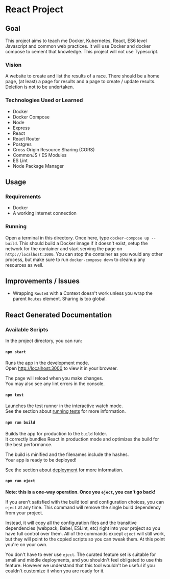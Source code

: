 # React Project

## Goal

This project aims to teach me Docker, Kubernetes, React, ES6 level Javascript
and common web practices. It will use Docker and docker compose to cement that
knowledge. This project will not use Typescript.

### Vision

A website to create and list the results of a race. There should be a home page,
(at least) a page for results and a page to create / update results. Deletion is
not to be undertaken.

### Technologies Used or Learned
- Docker
- Docker Compose
- Node
- Express
- React
- React Router
- Postgres
- Cross Origin Resource Sharing (CORS)
- CommonJS / ES Modules
- ES Lint
- Node Package Manager

## Usage

### Requirements

- Docker
- A working internet connection

### Running

Open a terminal in this directory. Once here, type `docker-compose up --build`.
This should build a Docker image if it doesn't exist, setup the network for the
container and start serving the page on `http://localhost:3000`. You can stop
the container as you would any other process, but make sure to run
`docker-compose down` to cleanup any resources as well.

## Improvements / Issues

- Wrapping `Route`s with a Context doesn't work unless you wrap the parent
  `Routes` element. Sharing is too global.

## React Generated Documentation

### Available Scripts

In the project directory, you can run:

#### `npm start`

Runs the app in the development mode.\
Open [http://localhost:3000](http://localhost:3000) to view it in your browser.

The page will reload when you make changes.\
You may also see any lint errors in the console.

#### `npm test`

Launches the test runner in the interactive watch mode.\
See the section about [running tests](https://facebook.github.io/create-react-app/docs/running-tests) for more information.

#### `npm run build`

Builds the app for production to the `build` folder.\
It correctly bundles React in production mode and optimizes the build for the best performance.

The build is minified and the filenames include the hashes.\
Your app is ready to be deployed!

See the section about [deployment](https://facebook.github.io/create-react-app/docs/deployment) for more information.

#### `npm run eject`

**Note: this is a one-way operation. Once you `eject`, you can't go back!**

If you aren't satisfied with the build tool and configuration choices, you can `eject` at any time. This command will remove the single build dependency from your project.

Instead, it will copy all the configuration files and the transitive dependencies (webpack, Babel, ESLint, etc) right into your project so you have full control over them. All of the commands except `eject` will still work, but they will point to the copied scripts so you can tweak them. At this point you're on your own.

You don't have to ever use `eject`. The curated feature set is suitable for small and middle deployments, and you shouldn't feel obligated to use this feature. However we understand that this tool wouldn't be useful if you couldn't customize it when you are ready for it.
